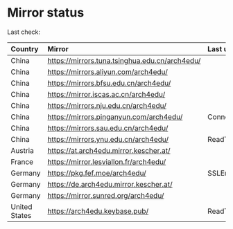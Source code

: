 <script src="./time.js"></script>
# Mirror status
Last check: <script type="text/javascript">localize(1672165376.1881154);</script>

|Country|Mirror|Last update|
|:------|:-----|:----------|
|China|https://mirrors.tuna.tsinghua.edu.cn/arch4edu/|<script type="text/javascript">localize(1672079616);</script>|
|China|https://mirrors.aliyun.com/arch4edu/|<script type="text/javascript">localize(1672079616);</script>|
|China|https://mirrors.bfsu.edu.cn/arch4edu/|<script type="text/javascript">localize(1672079616);</script>|
|China|https://mirror.iscas.ac.cn/arch4edu/|<script type="text/javascript">localize(1672079616);</script>|
|China|https://mirrors.nju.edu.cn/arch4edu/|<script type="text/javascript">localize(1672079616);</script>|
|China|https://mirrors.pinganyun.com/arch4edu/|ConnectTimeout|
|China|https://mirrors.sau.edu.cn/arch4edu/|<script type="text/javascript">localize(1671258899);</script>|
|China|https://mirrors.ynu.edu.cn/arch4edu/|ReadTimeout|
|Austria|https://at.arch4edu.mirror.kescher.at/|<script type="text/javascript">localize(1672079616);</script>|
|France|https://mirror.lesviallon.fr/arch4edu/|<script type="text/javascript">localize(1672079616);</script>|
|Germany|https://pkg.fef.moe/arch4edu/|SSLError|
|Germany|https://de.arch4edu.mirror.kescher.at/|<script type="text/javascript">localize(1672079616);</script>|
|Germany|https://mirror.sunred.org/arch4edu/|<script type="text/javascript">localize(1672079616);</script>|
|United States|https://arch4edu.keybase.pub/|ReadTimeout|

<script src="./tablefilter/tablefilter.js"></script>
<script src="./table.js"></script>